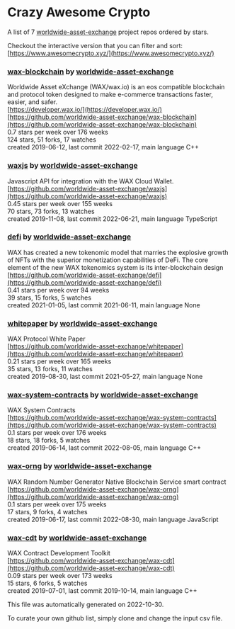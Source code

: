 # Crazy Awesome Crypto
A list of 7 [worldwide-asset-exchange](https://github.com/worldwide-asset-exchange) project repos ordered by stars.  

Checkout the interactive version that you can filter and sort: 
[https://www.awesomecrypto.xyz/](https://www.awesomecrypto.xyz/)  


### [wax-blockchain](https://github.com/worldwide-asset-exchange/wax-blockchain) by [worldwide-asset-exchange](https://github.com/worldwide-asset-exchange)  
Worldwide Asset eXchange (WAX/wax.io) is an eos compatible blockchain and protocol token designed to make e-commerce transactions faster, easier, and safer.  
[https://developer.wax.io/](https://developer.wax.io/)  
[https://github.com/worldwide-asset-exchange/wax-blockchain](https://github.com/worldwide-asset-exchange/wax-blockchain)  
0.7 stars per week over 176 weeks  
124 stars, 51 forks, 17 watches  
created 2019-06-12, last commit 2022-02-17, main language C++  


### [waxjs](https://github.com/worldwide-asset-exchange/waxjs) by [worldwide-asset-exchange](https://github.com/worldwide-asset-exchange)  
Javascript API for integration with the WAX Cloud Wallet.  
[https://github.com/worldwide-asset-exchange/waxjs](https://github.com/worldwide-asset-exchange/waxjs)  
0.45 stars per week over 155 weeks  
70 stars, 73 forks, 13 watches  
created 2019-11-08, last commit 2022-06-21, main language TypeScript  


### [defi](https://github.com/worldwide-asset-exchange/defi) by [worldwide-asset-exchange](https://github.com/worldwide-asset-exchange)  
WAX has created a new tokenomic model that marries the explosive growth of NFTs with the superior monetization capabilities of DeFi. The core element of the new WAX tokenomics system is its inter-blockchain design  
[https://github.com/worldwide-asset-exchange/defi](https://github.com/worldwide-asset-exchange/defi)  
0.41 stars per week over 94 weeks  
39 stars, 15 forks, 5 watches  
created 2021-01-05, last commit 2021-06-11, main language None  


### [whitepaper](https://github.com/worldwide-asset-exchange/whitepaper) by [worldwide-asset-exchange](https://github.com/worldwide-asset-exchange)  
WAX Protocol White Paper  
[https://github.com/worldwide-asset-exchange/whitepaper](https://github.com/worldwide-asset-exchange/whitepaper)  
0.21 stars per week over 165 weeks  
35 stars, 13 forks, 11 watches  
created 2019-08-30, last commit 2021-05-27, main language None  


### [wax-system-contracts](https://github.com/worldwide-asset-exchange/wax-system-contracts) by [worldwide-asset-exchange](https://github.com/worldwide-asset-exchange)  
WAX System Contracts  
[https://github.com/worldwide-asset-exchange/wax-system-contracts](https://github.com/worldwide-asset-exchange/wax-system-contracts)  
0.1 stars per week over 176 weeks  
18 stars, 18 forks, 5 watches  
created 2019-06-14, last commit 2022-08-05, main language C++  


### [wax-orng](https://github.com/worldwide-asset-exchange/wax-orng) by [worldwide-asset-exchange](https://github.com/worldwide-asset-exchange)  
WAX Random Number Generator Native Blockchain Service smart contract  
[https://github.com/worldwide-asset-exchange/wax-orng](https://github.com/worldwide-asset-exchange/wax-orng)  
0.1 stars per week over 175 weeks  
17 stars, 9 forks, 4 watches  
created 2019-06-17, last commit 2022-08-30, main language JavaScript  


### [wax-cdt](https://github.com/worldwide-asset-exchange/wax-cdt) by [worldwide-asset-exchange](https://github.com/worldwide-asset-exchange)  
WAX Contract Development Toolkit  
[https://github.com/worldwide-asset-exchange/wax-cdt](https://github.com/worldwide-asset-exchange/wax-cdt)  
0.09 stars per week over 173 weeks  
15 stars, 6 forks, 5 watches  
created 2019-07-01, last commit 2019-10-14, main language C++  


This file was automatically generated on 2022-10-30.  

To curate your own github list, simply clone and change the input csv file.  